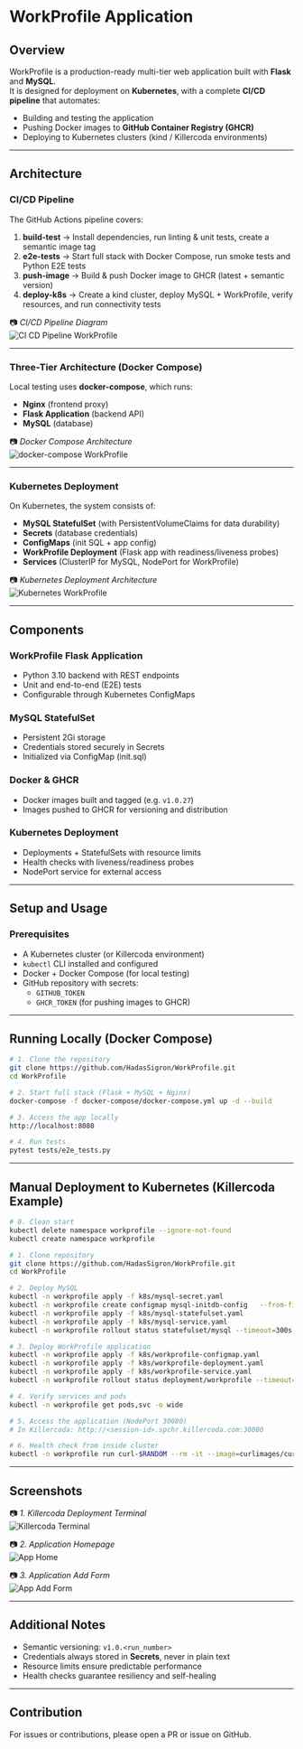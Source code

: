 # WorkProfile Application

## Overview
WorkProfile is a production-ready multi-tier web application built with **Flask** and **MySQL**.  
It is designed for deployment on **Kubernetes**, with a complete **CI/CD pipeline** that automates:
- Building and testing the application  
- Pushing Docker images to **GitHub Container Registry (GHCR)**  
- Deploying to Kubernetes clusters (kind / Killercoda environments)  

---

## Architecture

### CI/CD Pipeline
The GitHub Actions pipeline covers:
1. **build-test** → Install dependencies, run linting & unit tests, create a semantic image tag  
2. **e2e-tests** → Start full stack with Docker Compose, run smoke tests and Python E2E tests  
3. **push-image** → Build & push Docker image to GHCR (latest + semantic version)  
4. **deploy-k8s** → Create a kind cluster, deploy MySQL + WorkProfile, verify resources, and run connectivity tests  

📷 *CI/CD Pipeline Diagram*  
![CI CD Pipeline WorkProfile](docs/images/cicd-pipeline.png)

---

### Three-Tier Architecture (Docker Compose)
Local testing uses **docker-compose**, which runs:
- **Nginx** (frontend proxy)  
- **Flask Application** (backend API)  
- **MySQL** (database)  

📷 *Docker Compose Architecture*  
![docker-compose WorkProfile](docs/images/docker-architecture.png)

---

### Kubernetes Deployment
On Kubernetes, the system consists of:
- **MySQL StatefulSet** (with PersistentVolumeClaims for data durability)  
- **Secrets** (database credentials)  
- **ConfigMaps** (init SQL + app config)  
- **WorkProfile Deployment** (Flask app with readiness/liveness probes)  
- **Services** (ClusterIP for MySQL, NodePort for WorkProfile)  

📷 *Kubernetes Deployment Architecture*  
![Kubernetes WorkProfile](docs/images/k8s-architecture.png)

---

## Components

### WorkProfile Flask Application
- Python 3.10 backend with REST endpoints  
- Unit and end-to-end (E2E) tests  
- Configurable through Kubernetes ConfigMaps  

### MySQL StatefulSet
- Persistent 2Gi storage  
- Credentials stored securely in Secrets  
- Initialized via ConfigMap (init.sql)  

### Docker & GHCR
- Docker images built and tagged (e.g. `v1.0.27`)  
- Images pushed to GHCR for versioning and distribution  

### Kubernetes Deployment
- Deployments + StatefulSets with resource limits  
- Health checks with liveness/readiness probes  
- NodePort service for external access  

---

## Setup and Usage

### Prerequisites
- A Kubernetes cluster (or Killercoda environment)  
- `kubectl` CLI installed and configured  
- Docker + Docker Compose (for local testing)  
- GitHub repository with secrets:  
  - `GITHUB_TOKEN`  
  - `GHCR_TOKEN` (for pushing images to GHCR)  

---

## Running Locally (Docker Compose)

```bash
# 1. Clone the repository
git clone https://github.com/HadasSigron/WorkProfile.git
cd WorkProfile

# 2. Start full stack (Flask + MySQL + Nginx)
docker-compose -f docker-compose/docker-compose.yml up -d --build

# 3. Access the app locally
http://localhost:8080

# 4. Run tests
pytest tests/e2e_tests.py
```

---

## Manual Deployment to Kubernetes (Killercoda Example)

```bash
# 0. Clean start
kubectl delete namespace workprofile --ignore-not-found
kubectl create namespace workprofile

# 1. Clone repository
git clone https://github.com/HadasSigron/WorkProfile.git
cd WorkProfile

# 2. Deploy MySQL
kubectl -n workprofile apply -f k8s/mysql-secret.yaml
kubectl -n workprofile create configmap mysql-initdb-config   --from-file=init.sql=init.sql   -o yaml --dry-run=client | kubectl apply -n workprofile -f -
kubectl -n workprofile apply -f k8s/mysql-statefulset.yaml
kubectl -n workprofile apply -f k8s/mysql-service.yaml
kubectl -n workprofile rollout status statefulset/mysql --timeout=300s

# 3. Deploy WorkProfile application
kubectl -n workprofile apply -f k8s/workprofile-configmap.yaml
kubectl -n workprofile apply -f k8s/workprofile-deployment.yaml
kubectl -n workprofile apply -f k8s/workprofile-service.yaml
kubectl -n workprofile rollout status deployment/workprofile --timeout=300s

# 4. Verify services and pods
kubectl -n workprofile get pods,svc -o wide

# 5. Access the application (NodePort 30080)
# In Killercoda: http://<session-id>.spchr.killercoda.com:30080

# 6. Health check from inside cluster
kubectl -n workprofile run curl-$RANDOM --rm -it --image=curlimages/curl --restart=Never --   curl -sf http://workprofile-service:5000/health
```

---

## Screenshots

📷 *1. Killercoda Deployment Terminal*  
![Killercoda Terminal](docs/images/kc-terminal.png)

📷 *2. Application Homepage*  
![App Home](docs/images/app-home.png)

📷 *3. Application Add Form*  
![App Add Form](docs/images/app-add.png)

---

## Additional Notes
- Semantic versioning: `v1.0.<run_number>`  
- Credentials always stored in **Secrets**, never in plain text  
- Resource limits ensure predictable performance  
- Health checks guarantee resiliency and self-healing  

---

## Contribution
For issues or contributions, please open a PR or issue on GitHub.

